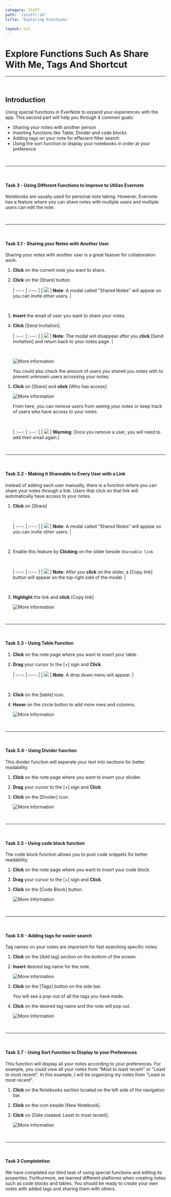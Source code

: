 ```yaml
---
category: Stuff
path: '/stuff/:id'
title: 'Exploring Functions'

layout: nil
---
```


# Explore Functions Such As Share With Me, Tags And Shortcut

___

<br>

## Introduction

Using special functions in EverNote to expand your experiences with the app. This second part will help you through 4 common goals:

- Sharing your notes with another person
- Inserting functions like Table, Divider and code blocks
- Adding tags on your note for effecient filter search
- Using the sort function to display your notebooks in order at your preference

<br>

___

<br>

#### Task 3 - Using Different Functions to Improve to Utilize Evernote

Notebooks are usually used for personal note taking. However, Evernote has a feature where you can share notes with multiple users and multiple users can edit the note.

<br>

___

<br>

#### Task 3.1 - Sharing your Notes with Another User

Sharing your notes with another user is a great feature for collaboration work.

1. **Click** on the current note you want to share.

2. **Click** on the [Share] button.

    | :---: | :---: |
| <img src="https://raw.githubusercontent.com/SkylarZhao6/EvernoteGuide/gh-pages/images/MoreInformation.png" id="note"> | **Note**: A modal called "Shared Notes" will appear so you can invite other users. |

    <br>

3. **Insert** the email of user you want to share your notes.

4. **Click** [Send Invitation].

    | :---: | :---: |
| <img src="https://raw.githubusercontent.com/SkylarZhao6/EvernoteGuide/gh-pages/images/MoreInformation.png" id="note"> | **Note**: The modal will disappear after you **click** [Send Invitation] and return back to your notes page. |

    <br>

    ![More information](https://media.giphy.com/media/hTOBbJmE4MqY8DIeFM/giphy.gif)

    You could also check the amount of users you shared you notes with to prevent unknown users accessing your notes.

5. **Click** on [Share] and **click** [Who has access]

    ![More information](https://media.giphy.com/media/VdEBihMw9u0DZsSwhW/giphy.gif)

    From here, you can remove users from seeing your notes or keep track of users who have access to your notes.
    
    <br>
    
    | :---: | :---: |
| <img src="https://raw.githubusercontent.com/SkylarZhao6/EvernoteGuide/gh-pages/images/Warning.png" id="note"> | **Warning**: Once you remove a user, you will need to add their email again.|
    
<br>

___

<br>

#### Task 3.2 - Making it Shareable to Every User with a Link

Instead of adding each user manually, there is a function where you can share your notes through a link. Users that click on that link will automatically have access to your notes.

1. **Click** on [Share]

    <br>
    
    | :---: | :---: |
| <img src="https://raw.githubusercontent.com/SkylarZhao6/EvernoteGuide/gh-pages/images/MoreInformation.png" id="note"> | **Note**: A modal called "Shared Notes" will appear so you can invite other users. |

    <br>

2. Enable this feature by **Clicking** on the slider beside ````Shareable link````

    <br>
    
    | :---: | :---: |
| <img src="https://raw.githubusercontent.com/SkylarZhao6/EvernoteGuide/gh-pages/images/MoreInformation.png" id="note"> | **Note**: After you **click** on the slider, a [Copy link] button will appear on the top right side of the modal. |

    <br>

3. **Highlight** the link and **click** [Copy link]

   ![More information](https://media.giphy.com/media/WREsjBYlZ6maz8Ihua/giphy.gif)

<br>

___

<br>

#### Task 3.3 - Using Table Function

1. **Click** on the note page where you want to insert your table.

2. **Drag** your cursor to the [+] sign and **Click**.

    | :---: | :---: |
| <img src="https://raw.githubusercontent.com/SkylarZhao6/EvernoteGuide/gh-pages/images/MoreInformation.png" id="note"> | **Note**: A drop down menu will appear. |

    <br>

3. **Click** on the [table] icon.

4. **Hover** on the circle button to add more rows and columns.

    ![More Information](https://media.giphy.com/media/Jq7PNie5WfAoX7QJnB/giphy.gif)

<br>

___

<br>

#### Task 3.4 - Using Divider function

This divider function will seperate your text into sections for better readability.

1. **Click** on the note page where you want to insert your divider.

2. **Drag** your cursor to the [+] sign and **Click**.

3. **Click** on the [Divider] icon.

    ![More Information](https://media.giphy.com/media/QxGQKoCdNcm8ncZh40/giphy.gif)

<br>

___

<br>

#### Task 3.5 - Using code block function

The code block function allows you to post code snippets for better readability.

1. **Click** on the note page where you want to insert your code block.

2. **Drag** your cursor to the [+] sign and **Click**.

3. **Click** on the [Code Block] button.

    ![More Information](https://media.giphy.com/media/SskhcftptamsAVO5f1/giphy.gif)

<br>

___

<br>

#### Task 3.6 - Adding tags for easier search

Tag names on your notes are important for fast searching specific notes.

1. **Click** on the [Add tag] section on the bottom of the screen.

2. **Insert** desired tag name for the note.

    ![More Information](https://media.giphy.com/media/lp8G2E9paNj4wEQBk0/giphy.gif)

3. **Click** on the [Tags] button on the side bar.

    You will see a pop-out of all the tags you have made.

4. **Click** on the desired tag name and the note will pop out.

    ![More Information](https://media.giphy.com/media/TEuJji4lUGEjOtHRqu/giphy.gif)

<br>

___

<br>

#### Task 3.7 - Using Sort Function to Display to your Preferences

This function will display all your notes according to your preferences.
For example, you could view all your notes from "Most to least recent" or "Least to most recent".
In this example, I will be organizing my notes from "Least to most recent".

1. **Click** on the Notebooks section located on the left side of the navigation bar.

2. **Click** on the icon beside [New Notebook].

3. **Click** on [Date created: Least to most recent].

    ![More information](https://media.giphy.com/media/h2Z4fH47HGRVRrEX0K/giphy.gif)

<br>

___

<br>

#### Task 3 Completetion

We have completed our third task of using special functions and editing its properties. Furthurmore, we learned different platforms when creating notes such as code blocks and tables. You should be ready to create your own notes with added tags and sharing them with others.
